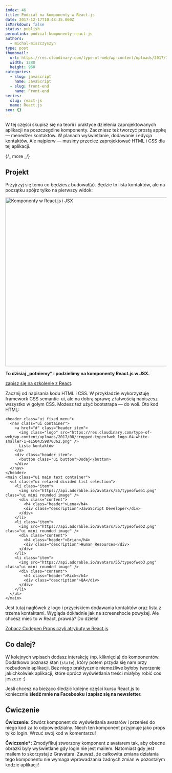 ```yaml
---
index: 46
title: Podział na komponenty w React.js
date: 2017-12-17T10:48:35.000Z
isMarkdown: false
status: publish
permalink: podzial-komponenty-react-js
authors:
  - michal-miszczyszyn
type: post
thumbnail:
  url: https://res.cloudinary.com/type-of-web/wp-content/uploads/2017/11/pexels-photo-268415.jpeg
  width: 1280
  height: 960
categories:
  - slug: javascript
    name: JavaScript
  - slug: front-end
    name: Front-end
series:
  slug: react-js
  name: React.js
seo: {}
---
```


W tej części skupisz się na teorii i praktyce dzielenia zaprojektowanych aplikacji na poszczególne komponenty. Zaczniesz też tworzyć prostą appkę — menedżer kontaktów. W planach wyświetlanie, dodawanie i edycja kontaktów. Ale najpierw — musimy przecież zaprojektować HTML i CSS dla tej aplikacji.

{/_ more _/}

<h2>Projekt</h2>

Przyjrzyj się temu co będziesz budował(a). Będzie to lista kontaktów, ale na początku spójrz tylko na pierwszy widok:

<a href="https://res.cloudinary.com/type-of-web/wp-content/uploads/2017/11/Screen-Shot-2017-11-03-at-3.42.25-PM.png"><img class="aligncenter wp-image-735 size-large" src="https://res.cloudinary.com/type-of-web/wp-content/uploads/2017/11/Screen-Shot-2017-11-03-at-3.42.25-PM-e1509722763475-1024x528.png" alt="Komponenty w React.js i JSX" width="1024" height="528" /></a>

<strong>To dzisiaj „potniemy” i podzielimy na komponenty React.js w JSX.</strong>

<a href="https://szkolenia.typeofweb.com/" target="_blank">zapisz się na szkolenie z React</a>.

Zacznij od napisania kodu HTML i CSS. W przykładzie wykorzystuję framework CSS semantic-ui, ale na dobrą sprawę z łatwością napiszesz wszystko w gołym CSS. Możesz też użyć bootstrapa — do woli. Oto kod HTML:

<pre class="language-html"><code>&lt;header class="ui fixed menu"&gt;
  &lt;nav class="ui container"&gt;
    &lt;a href="#" class="header item"&gt;
      &lt;img class="logo" src="https://res.cloudinary.com/type-of-web/wp-content/uploads/2017/08/cropped-typeofweb_logo-04-white-smaller-1-e1504359870362.png" /&gt;
      Lista kontaktów
    &lt;/a&gt;
    &lt;div class="header item"&gt;
      &lt;button class="ui button"&gt;Dodaj&lt;/button&gt;
    &lt;/div&gt;
  &lt;/nav&gt;
&lt;/header&gt;
&lt;main class="ui main text container"&gt;
  &lt;ul class="ui relaxed divided list selection"&gt;
    &lt;li class="item"&gt;
      &lt;img src="https://api.adorable.io/avatars/55/typeofweb1.png" class="ui mini rounded image" /&gt;
      &lt;div class="content"&gt;
        &lt;h4 class="header"&gt;Lena&lt;/h4&gt;
        &lt;div class="description"&gt;JavaScript Developer&lt;/div&gt;
      &lt;/div&gt;
    &lt;/li&gt;
    &lt;li class="item"&gt;
      &lt;img src="https://api.adorable.io/avatars/55/typeofweb2.png" class="ui mini rounded image" /&gt;
      &lt;div class="content"&gt;
        &lt;h4 class="header"&gt;Brian&lt;/h4&gt;
        &lt;div class="description"&gt;Human Resources&lt;/div&gt;
      &lt;/div&gt;
    &lt;/li&gt;
    &lt;li class="item"&gt;
      &lt;img src="https://api.adorable.io/avatars/55/typeofweb3.png" class="ui mini rounded image" /&gt;
      &lt;div class="content"&gt;
        &lt;h4 class="header"&gt;Rick&lt;/h4&gt;
        &lt;div class="description"&gt;QA&lt;/div&gt;
      &lt;/div&gt;
    &lt;/li&gt;
  &lt;/ul&gt;
&lt;/main&gt;</code></pre>

Jest tutaj nagłówek z logo i przyciskiem dodawania kontaktów oraz lista z trzema kontaktami. Wygląda dokładnie jak na screenshocie powyżej. Ale chcesz mieć to w React, prawda? Do dzieła!

<CodepenWidget height="300" themeId="0" slugHash="bYEaNQ" defaultTab="js,result" user="mmiszy" embedVersion="2" penTitle="Props czyli atrybuty w React.js">
<a href="http://codepen.io/mmiszy/pen/bYEaNQ/">Zobacz Codepen Props czyli atrybuty w React.js</a>.
</CodepenWidget>

<h2>Co dalej?</h2>

W kolejnych wpisach dodasz interakcję (np. kliknięcia) do komponentów. Dodatkowo poznasz stan (<code>state</code>), który potem przyda się nam przy rozbudowie aplikacji. Bez niego praktycznie niemożliwe byłoby tworzenie jakichkolwiek aplikacji, które oprócz wyświetlania treści miałyby robić cos jeszcze :)

Jeśli chcesz na bieżąco śledzić kolejne części kursu React.js to koniecznie <strong>śledź mnie na Facebooku i zapisz się na newsletter.</strong>

<NewsletterForm />

<FacebookPageWidget />

<h2>Ćwiczenie</h2>

<strong>Ćwiczenie:</strong> Stwórz komponent do wyświetlania avatarów i przenieś do niego kod za to odpowiedzialny. Niech ten komponent przyjmuje jako props tylko login. Wrzuć swój kod w komentarzu!

<strong>Ćwiczenie\*:</strong> Zmodyfikuj stworzony komponent z avatarem tak, aby obecne obrazki były wyświetlane gdy login nie jest mailem. Natomiast gdy jest mailem to skorzystaj z Gravatara. Zauważ, że całkowita zmiana działania tego komponentu nie wymaga wprowadzania żadnych zmian w pozostałym kodzie aplikacji!

<div class="grammarly-disable-indicator"></div>

